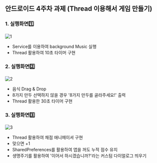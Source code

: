 ## 안드로이드 4주차 과제 (Thread 이용해서 게임 만들기)


### 1. 실행화면1️⃣
![1](https://user-images.githubusercontent.com/43868540/161931713-8cdeb6be-9694-4580-a54c-fd284aafa01a.gif)

- Service를 이용하여 background Music 실행
- Thread 활용하여 10초 타이머 구현

### 2. 실행화면2️⃣
![2](https://user-images.githubusercontent.com/43868540/161931780-1e05059c-270d-4c03-a8a6-5f4813f9215d.gif)

- 음식 Drag & Drop 
- 8가지 만두 선택하지 않을 경우 '8가지 만두를 골라주세요!' 출력
- Thread 활용한 30초 타이머 구현

### 3. 실행화면3️⃣
![3](https://user-images.githubusercontent.com/43868540/161931786-7a68274e-6442-4022-aaca-f556b7b527a2.gif)

- Thread 활용하여 채점 애니메이셔 구현
- 맞으면 +1 
- SharedPreferences를 활용하여 앱을 꺼도 누적 점수 유지
- 생명주기를 활용하여 '이어서 하시겠습니까?'라는 커스텀 다이얼로그 띄우기
